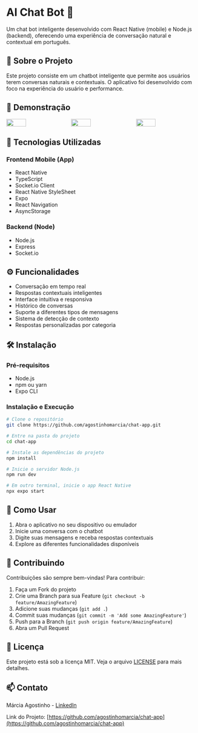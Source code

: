 # AI Chat Bot 🤖

Um chat bot inteligente desenvolvido com React Native (mobile) e Node.js (backend), oferecendo uma experiência de conversação natural e contextual em português.

## 📱 Sobre o Projeto

Este projeto consiste em um chatbot inteligente que permite aos usuários terem conversas naturais e contextuais. O aplicativo foi desenvolvido com foco na experiência do usuário e performance.

## 🎥 Demonstração

<div style="display: flex; justify-content: space-between; gap: 10px;">
  <img src="https://i.giphy.com/media/v1.Y2lkPTc5MGI3NjExczczeHdxbW1nemw5MW9hMGE1b3JlOTQzY29jbDc1Zzh2eDJmeWEwaCZlcD12MV9pbnRlcm5hbF9naWZfYnlfaWQmY3Q9Zw/W48EznSo5DE1bxkUAP/giphy.gif" width="32%" />
  <img src="https://i.giphy.com/media/v1.Y2lkPTc5MGI3NjExM2ZlM3F0a3Nzbm10bmo4cTloYWU1eGRnN3djbmpqZGRvMTI0OHZ6dCZlcD12MV9pbnRlcm5hbF9naWZfYnlfaWQmY3Q9Zw/STp42cacidLSQCbrfR/giphy.gif" width="32%" />
  <img src="https://i.giphy.com/media/v1.Y2lkPTc5MGI3NjExcGZjaXllcW94NDBzeGJ4eGxsNHV4NHZleDJhc2h3eW82djZuZWtmZiZlcD12MV9pbnRlcm5hbF9naWZfYnlfaWQmY3Q9Zw/11xvWQmdjKP5Evl7Zy/giphy.gif" width="32%" />
</div>

## 🚀 Tecnologias Utilizadas

### Frontend Mobile (App)

- React Native
- TypeScript
- Socket.io Client
- React Native StyleSheet
- Expo
- React Navigation
- AsyncStorage

### Backend (Node)

- Node.js
- Express
- Socket.io

## ⚙️ Funcionalidades

- Conversação em tempo real
- Respostas contextuais inteligentes
- Interface intuitiva e responsiva
- Histórico de conversas
- Suporte a diferentes tipos de mensagens
- Sistema de detecção de contexto
- Respostas personalizadas por categoria

## 🛠️ Instalação

### Pré-requisitos

- Node.js
- npm ou yarn
- Expo CLI

### Instalação e Execução

```bash
# Clone o repositório
git clone https://github.com/agostinhomarcia/chat-app.git

# Entre na pasta do projeto
cd chat-app

# Instale as dependências do projeto
npm install

# Inicie o servidor Node.js
npm run dev

# Em outro terminal, inicie o app React Native
npx expo start
```

## 📱 Como Usar

1. Abra o aplicativo no seu dispositivo ou emulador
2. Inicie uma conversa com o chatbot
3. Digite suas mensagens e receba respostas contextuais
4. Explore as diferentes funcionalidades disponíveis

## 🤝 Contribuindo

Contribuições são sempre bem-vindas! Para contribuir:

1. Faça um Fork do projeto
2. Crie uma Branch para sua Feature (`git checkout -b feature/AmazingFeature`)
3. Adicione suas mudanças (`git add .`)
4. Commit suas mudanças (`git commit -m 'Add some AmazingFeature'`)
5. Push para a Branch (`git push origin feature/AmazingFeature`)
6. Abra um Pull Request

## 📝 Licença

Este projeto está sob a licença MIT. Veja o arquivo [LICENSE](LICENSE) para mais detalhes.

## 📫 Contato

Márcia Agostinho - [LinkedIn](https://www.linkedin.com/in/marcia-agostinho/)

Link do Projeto: [https://github.com/agostinhomarcia/chat-app](https://github.com/agostinhomarcia/chat-app)
